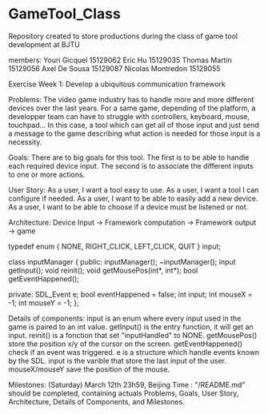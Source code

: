 # GameTool_Class
Repository created to store productions during the class of game tool development at BJTU

members:
  Youri Gicquel 15129062
  Eric Hu 15129035
  Thomas Martin 15129056
  Axel De Sousa 15129087
  Nicolas Montredon 15129055

Exercise Week 1: Develop a ubiquitous communication framework

Problems:
  The video game industry has to handle more and more different devices over the last years. For a same game, depending of the platform, a developper team can have to struggle with controllers, keyboard, mouse, touchpad... In this case, a tool which can get all of those input and just send a message to the game describing what action is needed for those input is a necessity.
  
Goals:
  There are to big goals for this tool. The first is to be able to handle each required device input. The second is to associate the different inputs to one or more actions.
  
User Story:
  As a user, I want a tool easy to use.
	As a user, I want a tool I can configure if needed.
	As a user, I want to be able to easily add a new device.
	As a user, I want to be able to choose if a device must be listened or not.

Architecture:
  Device Input -> Framework computation -> Framework output -> game

  typedef enum
{
	NONE,
	RIGHT_CLICK,
	LEFT_CLICK,
	QUIT
} input;

class inputManager
{
public:
	inputManager();
	~inputManager();
	input getInput();
	void reinit();
	void getMousePos(int*, int*);
	bool getEventHappened();

private:
	SDL_Event e;
	bool eventHappened = false;
	int input;
	int mouseX = -1;
	int mouseY = -1;
};

Details of components:
  input is an enum where every input used in the game is paired to an int value.
  getInput() is the entry function, it will get an input.
  reinit() is a fonction that set "inputHandled" to NONE.
  getMousePos() store the position x/y of the cursor on the screen.
  getEventHappened() check if an event was triggered.
  e is a structure which handle events known by the SDL.
  input is the varible that store the last input of the user.
  mouseX/mouseY save the position of the mouse.
  
Milestones:
  (Saturday) March 12th 23h59, Beijing Time : "/README.md" should be completed, containing actuals Problems, Goals, User Story, Architecture, Details of Components, and Milestones.
